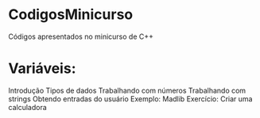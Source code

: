 # CodigosMinicurso
Códigos apresentados no minicurso de C++

# Variáveis:
  Introdução
  Tipos de dados
  Trabalhando com números
  Trabalhando com strings
  Obtendo entradas do usuário
  Exemplo: Madlib
  Exercício: Criar uma calculadora
